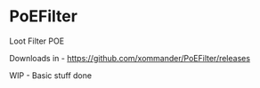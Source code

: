 # PoEFilter
Loot Filter POE

Downloads in - https://github.com/xommander/PoEFilter/releases

WIP - Basic stuff done

